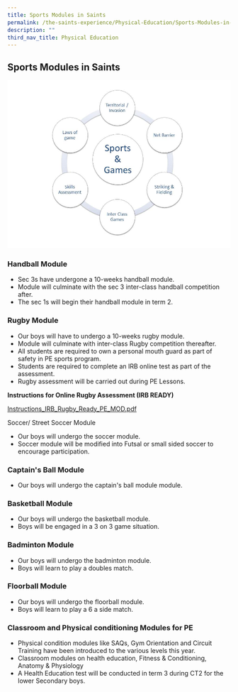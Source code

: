 ```yaml
---
title: Sports Modules in Saints
permalink: /the-saints-experience/Physical-Education/Sports-Modules-in-Saints/
description: ""
third_nav_title: Physical Education
---
```

## Sports Modules in Saints

![](/images/PE%20Logo%204.jpeg)

### Handball Module

*   Sec 3s have undergone a 10-weeks handball module.
*   Module will culminate with the sec 3 inter-class handball competition after.
*   The sec 1s will begin their handball module in term 2.

  

### Rugby Module

*   Our boys will have to undergo a 10-weeks rugby module.
*   Module will culminate with inter-class Rugby competition thereafter.
*   All students are required to own a personal mouth guard as part of safety in PE sports program.
*   Students are required to complete an IRB online test as part of the assessment.
*   Rugby assessment will be carried out during PE Lessons.

**Instructions for Online Rugby Assessment (IRB READY)**

[Instructions_IRB_Rugby_Ready_PE_MOD.pdf]((/files/Instructions_IRB_Rugby_Ready_PE_MOD.pdf))

Soccer/ Street Soccer Module 

*   Our boys will undergo the soccer module.
*   Soccer module will be modified into Futsal or small sided soccer to encourage participation.

  

### Captain's Ball Module

*   Our boys will undergo the captain's ball module module.

### Basketball Module

*   Our boys will undergo the basketball module.
*   Boys will be engaged in a 3 on 3 game situation.

### Badminton Module

*   Our boys will undergo the badminton module.
*   Boys will learn to play a doubles match.

### Floorball Module

*   Our boys will undergo the floorball module.
*   Boys will learn to play a 6 a side match.

### Classroom and Physical conditioning Modules for PE

*   Physical condition modules like SAQs, Gym Orientation and Circuit Training have been introduced to the various levels this year.
*   Classroom modules on health education, Fitness & Conditioning, Anatomy & Physiology
*   A Health Education test will be conducted in term 3 during CT2 for the lower Secondary boys.
